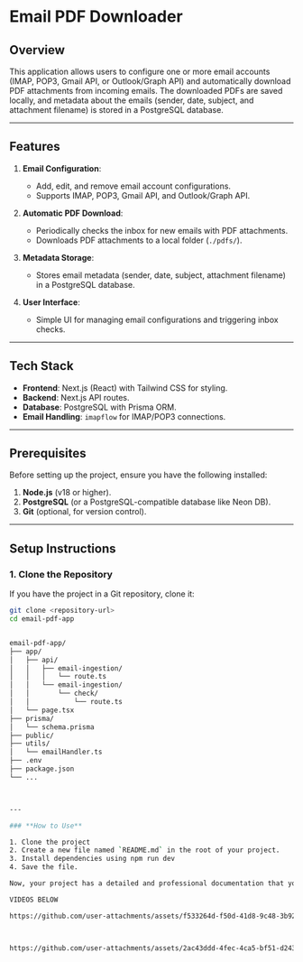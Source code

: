 # Email PDF Downloader

## Overview

This application allows users to configure one or more email accounts (IMAP, POP3, Gmail API, or Outlook/Graph API) and automatically download PDF attachments from incoming emails. The downloaded PDFs are saved locally, and metadata about the emails (sender, date, subject, and attachment filename) is stored in a PostgreSQL database.

---

## Features

1. **Email Configuration**:
   - Add, edit, and remove email account configurations.
   - Supports IMAP, POP3, Gmail API, and Outlook/Graph API.

2. **Automatic PDF Download**:
   - Periodically checks the inbox for new emails with PDF attachments.
   - Downloads PDF attachments to a local folder (`./pdfs/`).

3. **Metadata Storage**:
   - Stores email metadata (sender, date, subject, attachment filename) in a PostgreSQL database.

4. **User Interface**:
   - Simple UI for managing email configurations and triggering inbox checks.

---

## Tech Stack

- **Frontend**: Next.js (React) with Tailwind CSS for styling.
- **Backend**: Next.js API routes.
- **Database**: PostgreSQL with Prisma ORM.
- **Email Handling**: `imapflow` for IMAP/POP3 connections.

---

## Prerequisites

Before setting up the project, ensure you have the following installed:

1. **Node.js** (v18 or higher).
2. **PostgreSQL** (or a PostgreSQL-compatible database like Neon DB).
3. **Git** (optional, for version control).

---

## Setup Instructions

### 1. Clone the Repository

If you have the project in a Git repository, clone it:

```bash
git clone <repository-url>
cd email-pdf-app


email-pdf-app/
├── app/
│   ├── api/
│   │   ├── email-ingestion/
│   │   │   └── route.ts
│   │   └── email-ingestion/
│   │       └── check/
│   │           └── route.ts
│   └── page.tsx
├── prisma/
│   └── schema.prisma
├── public/
├── utils/
│   └── emailHandler.ts
├── .env
├── package.json
└── ...



---

### **How to Use**

1. Clone the project
2. Create a new file named `README.md` in the root of your project.
3. Install dependencies using npm run dev
4. Save the file.

Now, your project has a detailed and professional documentation that you can share with others!

VIDEOS BELOW 

https://github.com/user-attachments/assets/f533264d-f50d-41d8-9c48-3b92d369c8db



https://github.com/user-attachments/assets/2ac43ddd-4fec-4ca5-bf51-d243d4db5c89

